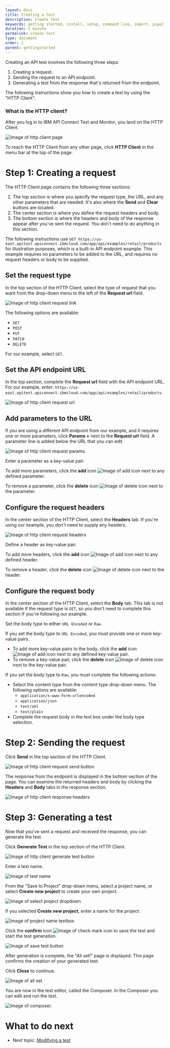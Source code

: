 ```yaml
---
layout: docs
title: Creating a test
description: Create Test
keywords: getting started, install, setup, command line, import, pipeline, update, samples, help
duration: 1 minute
permalink: create-test
type: document
order: 1
parent: gettingstarted
---
```




Creating an API test involves the following three steps:
1. Creating a request.
1. Sending the request to an API endpoint.
1. Generating a test from the response that's returned from the endpoint.

The following instructions show you how to create a test by using the "HTTP Client".

### What is the HTTP client?

After you log in to IBM API Connect Test and Monitor, you land on the HTTP Client.

![Image of http client page](./dist/images/http-client-page.png)

To reach the HTTP Client from any other page, click **HTTP Client** in the menu bar at the top of the page.


# Step 1: Creating a request 

The HTTP Client page contains the following three sections:
1. The top section is where you specify the request type, the URL, and any other parameters that are needed. It's also where the **Send** and **Clear** buttons are located.
1. The center section is where you define the request headers and body.
1. The bottom section is where the headers and body of the response appear after you've sent the request. You don't need to do anything in this section.

The following instructions use `GET https://us-east.apitest.apiconnect.ibmcloud.com/app/api/examples/retail/products` for illustration purposes, which is a built-in API endpoint example. This example requires no parameters to be added to the URL, and requires no request headers or body to be supplied. 

## Set the request type

In the top section of the HTTP Client, select the type of request that you want from the drop-down menu to the left of the **Request url** field. 

![Image of http client request link](./dist/images/http-client-request-type.png)

The following options are available:
- `GET`
- `POST`
- `PUT`
- `PATCH`
- `DELETE`

For our example, select `GET`.

## Set the API endpoint URL

In the top section, complete the **Request url** field with the API endpoint URL. For our example, enter: `https://us-east.apitest.apiconnect.ibmcloud.com/app/api/examples/retail/products`.

![Image of http client request url](./dist/images/http-client-request-url.png)

## Add parameters to the URL

If you are using a different API endpoint from our example, and it requires one or more parameters, click **Params +** next to the **Request url** field. A parameter line is added below the URL that you can edit.

![Image of http client request params](./dist/images/http-client-request-params.png)

Enter a parameter as a key-value pair.

To add more parameters, click the **add** icon ![Image of add icon](./dist/images/icon-add.png) next to any defined parameter.

To remove a parameter, click the **delete** icon ![Image of delete icon](./dist/images/icon-delete.png) next to the parameter.

## Configure the request headers

In the center section of the HTTP Client, select the **Headers** tab. If you're using our example, you don't need to supply any headers.

![Image of http client request headers](./dist/images/http-client-request-headers.png)

Define a header as key-value pair.

To add more headers, click the **add** icon ![Image of add icon](./dist/images/icon-add.png) next to any defined header.

To remove a header, click the **delete** icon ![Image of delete icon](./dist/images/icon-delete.png) next to the header.

## Configure the request body

In the center section of the HTTP Client, select the **Body** tab. This tab is not available if the request type is `GET`, so you don't need to complete this section if you're following our example.

Set the body type to either `URL Encoded` or `Raw`.

If you set the body type to `URL Encoded`, you must provide one or more key-value pairs.
- To add more key-value pairs to the body, click the **add** icon ![Image of add icon](./dist/images/icon-add.png) next to any defined key-value pair.
- To remove a key-value pair, click the **delete** icon ![Image of delete icon](./dist/images/icon-delete.png) next to the key-value pair.

If you set the body type to `Raw`, you must complete the following actions:
- Select the content type from the content type drop-down menu. The following options are available:
  - `application/x-www-form-urlencoded`
  - `application/json`
  - `text/xml`
  - `text/plain`
- Complete the request body in the text box under the body type selection.

# Step 2: Sending the request 

Click **Send** in the top section of the HTTP Client.

![Image of http client request send button](./dist/images/http-client-request-send-button.png)

The response from the endpoint is displayed in the bottom section of the page. You can examine the returned headers and body by clicking the **Headers** and **Body** tabs in the response section.

![Image of http client response headers](./dist/images/http-client-response-headers.png)


# Step 3: Generating a test

Now that you've sent a request and received the response, you can generate the test.

Click **Generate Test** in the top section of the HTTP Client.

![Image of http client generate test button](./dist/images/http-client-generate-test-button.png)

Enter a test name.

![Image of test name](./dist/images/test-name-textbox.png)

From the "Save to Project" drop-down menu, select a project name, or select **Create new project** to create your own project.

![Image of select project dropdown](./dist/images/select-project-dropdown.png)

If you selected **Create new project**, enter a name for the project.

![Image of project name textbox](./dist/images/project-name-textbox.png)

Click the **confirm** icon ![Image of check mark icon](./dist/images/icon-check-mark.png) to save the test and start the test generation.

![Image of save test button](./dist/images/save-test-button.png)

After generation is complete, the "All set!" page is displayed. This page confirms the creation of your generated test.

Click **Close** to continue.

![Image of all set](./dist/images/all-set.png)

You are now in the test editor, called the Composer. In the Composer you can edit and run the test.

![Image of composer](./dist/images/composer.png).

# What to do next

- Next topic: [Modifying a test](./modify-test)
